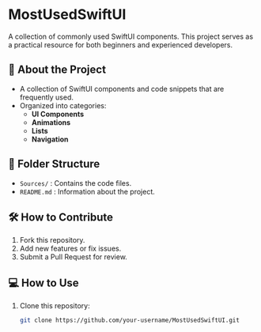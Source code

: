 # MostUsedSwiftUI
A collection of commonly used SwiftUI components. This project serves as a practical resource for both beginners and experienced developers.

## 🔧 About the Project
- A collection of SwiftUI components and code snippets that are frequently used.
- Organized into categories:
  - **UI Components**
  - **Animations**
  - **Lists**
  - **Navigation**

## 📂 Folder Structure
- `Sources/` : Contains the code files.
- `README.md` : Information about the project.

## 🛠️ How to Contribute
1. Fork this repository.
2. Add new features or fix issues.
3. Submit a Pull Request for review.

## 💻 How to Use
1. Clone this repository:
   ```bash
   git clone https://github.com/your-username/MostUsedSwiftUI.git
